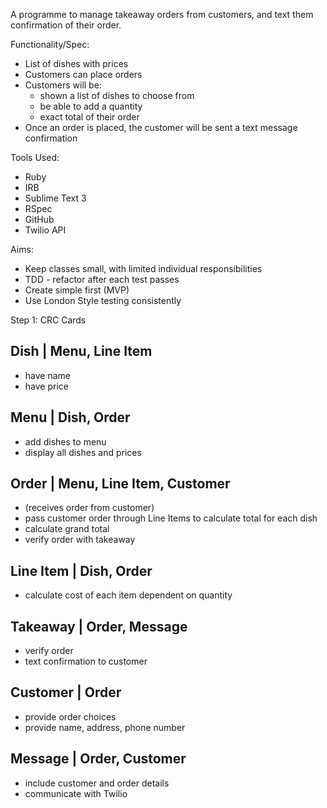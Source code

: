 A programme to manage takeaway orders from customers, and text them confirmation of their order.

Functionality/Spec:

* List of dishes with prices
* Customers can place orders
* Customers will be:
	* shown a list of dishes to choose from
	* be able to add a quantity
	* exact total of their order
* Once an order is placed, the customer will be sent a text message confirmation


Tools Used:

* Ruby 
* IRB
* Sublime Text 3
* RSpec
* GitHub
* Twilio API

Aims:

* Keep classes small, with limited individual responsibilities
* TDD - refactor after each test passes
* Create simple first (MVP)
* Use London Style testing consistently



Step 1: CRC Cards

Dish | Menu, Line Item
------------------------------------------

* have name
* have price


Menu | Dish, Order
------------------------------------------

* add dishes to menu 
* display all dishes and prices


Order | Menu, Line Item, Customer
------------------------------------------

* (receives order from customer)
* pass customer order through Line Items to calculate total for each dish
* calculate grand total
* verify order with takeaway


Line Item | Dish, Order
------------------------------------------

* calculate cost of each item dependent on quantity


Takeaway | Order, Message
------------------------------------------

* verify order
* text confirmation to customer


Customer | Order 
------------------------------------------

* provide order choices
* provide name, address, phone number


Message | Order, Customer
------------------------------------------

* include customer and order details
* communicate with Twilio
